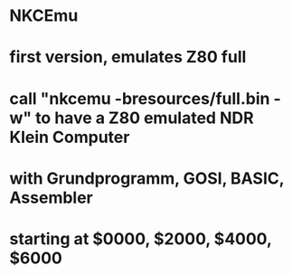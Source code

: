# NKCEmu
# first version, emulates Z80 full
# call "nkcemu -bresources/full.bin -w" to have a Z80 emulated NDR Klein Computer
# with Grundprogramm, GOSI, BASIC, Assembler
# starting at $0000, $2000, $4000, $6000
